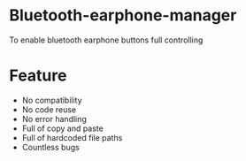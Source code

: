 # Bluetooth-earphone-manager

To enable bluetooth earphone buttons full controlling

# Feature

+ No compatibility
+ No code reuse
+ No error handling
+ Full of copy and paste
+ Full of hardcoded file paths
+ Countless bugs
